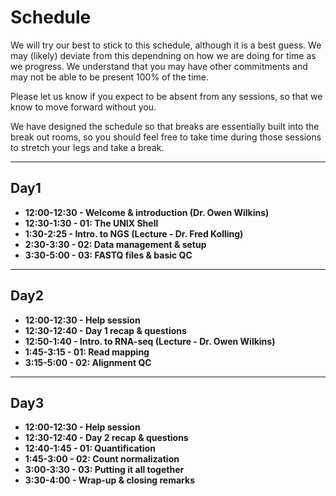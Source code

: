 # Schedule

We will try our best to stick to this schedule, although it is a best guess. We may (likely) deviate from this dependning on how we are doing for time as we progress. We understand that you may have other commitments and may not be able to be present 100% of the time.

Please let us know if you expect to be absent from any sessions, so that we know to move forward without you.

We have designed the schedule so that breaks are essentially built into the break out rooms, so you should feel free to take time during those sessions to stretch your legs and take a break.


---

## Day1
- **12:00-12:30 - Welcome & introduction (Dr. Owen Wilkins)**
- **12:30-1:30 - 01: The UNIX Shell**
- **1:30-2:25 - Intro. to NGS (Lecture - Dr. Fred Kolling)**
- **2:30-3:30 - 02: Data management & setup**
- **3:30-5:00 - 03: FASTQ files & basic QC**

---

## Day2
- **12:00-12:30 - Help session**
- **12:30-12:40 - Day 1 recap & questions**
- **12:50-1:40 - Intro. to RNA-seq (Lecture - Dr. Owen Wilkins)**
- **1:45-3:15 - 01: Read mapping**
- **3:15-5:00 - 02: Alignment QC**

---

## Day3
- **12:00-12:30 - Help session**
- **12:30-12:40 - Day 2 recap & questions**
- **12:40-1:45 - 01: Quantification**
- **1:45-3:00 - 02: Count normalization**
- **3:00-3:30 - 03: Putting it all together**
- **3:30-4:00 - Wrap-up & closing remarks**
